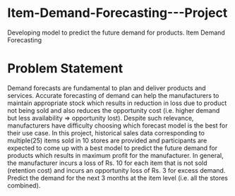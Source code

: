 # Item-Demand-Forecasting---Project
Developing model to predict the future demand for products.
Item Demand Forecasting
# Problem Statement
Demand forecasts are fundamental to plan and deliver products and services. Accurate forecasting of demand can help the manufacturers to maintain appropriate stock 
which results in reduction in loss due to product not being sold and also reduces the opportunity cost (i.e. higher demand but less availability => opportunity lost). 
Despite such relevance, manufacturers have difficulty choosing which forecast model is the best for their use case. In this project, historical sales data 
corresponding to multiple(25) items sold in 10 stores are provided and participants are expected to come up with a best model to predict the future demand for 
products which results in maximum profit for the manufacturer. In general, the manufacturer incurs a loss of Rs. 10 for each item that is not sold (retention cost) 
and incurs an opportunity loss of Rs. 3 for excess demand. Predict the demand for the next 3 months at the item level (i.e. all the stores combined).
